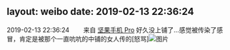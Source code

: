 layout: weibo
date: 2019-02-13 22:36:24
---
2019-02-13 22:36:24  &nbsp;&nbsp;&nbsp;&nbsp;&nbsp;&nbsp; 来自 <a href="http://app.weibo.com/t/feed/Z4AgP" rel="nofollow">坚果手机 Pro</a>
好久没上铺了…感觉被传染了感冒，肯定是被那个一直吭吭的中铺的女人传的[怒骂] ​​​
![图片](https://wx2.sinaimg.cn/large/6d2a6003ly1g0568ppudej20u00u0abk.jpg)
